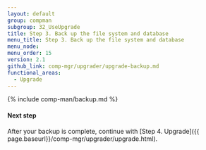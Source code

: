```yaml
---
layout: default
group: compman
subgroup: 32_UseUpgrade
title: Step 3. Back up the file system and database
menu_title: Step 3. Back up the file system and database
menu_node:
menu_order: 15
version: 2.1
github_link: comp-mgr/upgrader/upgrade-backup.md
functional_areas:
  - Upgrade
---
```


{% include comp-man/backup.md %}

#### Next step
After your backup is complete, continue with [Step 4. Upgrade]({{ page.baseurl}}/comp-mgr/upgrader/upgrade.html).

